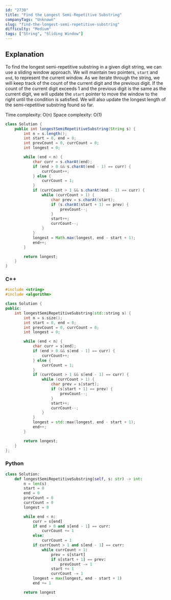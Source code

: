```yaml
---
id: "2730"
title: "Find the Longest Semi-Repetitive Substring"
companyTags: "Unknown"
slug: "find-the-longest-semi-repetitive-substring"
difficulty: "Medium"
tags: ["String", "Sliding Window"]
---
```


## Explanation
To find the longest semi-repetitive substring in a given digit string, we can use a sliding window approach. We will maintain two pointers, `start` and `end`, to represent the current window. As we iterate through the string, we will keep track of the count of the current digit and the previous digit. If the count of the current digit exceeds 1 and the previous digit is the same as the current digit, we will update the `start` pointer to move the window to the right until the condition is satisfied. We will also update the longest length of the semi-repetitive substring found so far.

Time complexity: O(n)
Space complexity: O(1)
```java
class Solution {
    public int longestSemiRepetitiveSubstring(String s) {
        int n = s.length();
        int start = 0, end = 0;
        int prevCount = 0, currCount = 0;
        int longest = 0;

        while (end < n) {
            char curr = s.charAt(end);
            if (end > 0 && s.charAt(end - 1) == curr) {
                currCount++;
            } else {
                currCount = 1;
            }
            if (currCount > 1 && s.charAt(end - 1) == curr) {
                while (currCount > 1) {
                    char prev = s.charAt(start);
                    if (s.charAt(start + 1) == prev) {
                        prevCount--;
                    }
                    start++;
                    currCount--;
                }
            }
            longest = Math.max(longest, end - start + 1);
            end++;
        }

        return longest;
    }
}
```

### C++
```cpp
#include <string>
#include <algorithm>

class Solution {
public:
    int longestSemiRepetitiveSubstring(std::string s) {
        int n = s.size();
        int start = 0, end = 0;
        int prevCount = 0, currCount = 0;
        int longest = 0;

        while (end < n) {
            char curr = s[end];
            if (end > 0 && s[end - 1] == curr) {
                currCount++;
            } else {
                currCount = 1;
            }
            if (currCount > 1 && s[end - 1] == curr) {
                while (currCount > 1) {
                    char prev = s[start];
                    if (s[start + 1] == prev) {
                        prevCount--;
                    }
                    start++;
                    currCount--;
                }
            }
            longest = std::max(longest, end - start + 1);
            end++;
        }

        return longest;
    }
};
```

### Python
```python
class Solution:
    def longestSemiRepetitiveSubstring(self, s: str) -> int:
        n = len(s)
        start = 0
        end = 0
        prevCount = 0
        currCount = 0
        longest = 0

        while end < n:
            curr = s[end]
            if end > 0 and s[end - 1] == curr:
                currCount += 1
            else:
                currCount = 1
            if currCount > 1 and s[end - 1] == curr:
                while currCount > 1:
                    prev = s[start]
                    if s[start + 1] == prev:
                        prevCount -= 1
                    start += 1
                    currCount -= 1
            longest = max(longest, end - start + 1)
            end += 1

        return longest
```